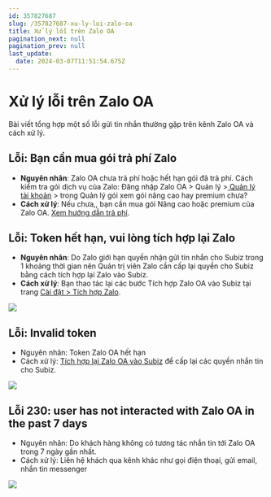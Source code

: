 ```yaml
---
id: 357827687
slug: /357827687-xu-ly-loi-zalo-oa
title: Xử lý lỗi trên Zalo OA
pagination_next: null
pagination_prev: null
last_update:
  date: 2024-03-07T11:51:54.675Z
---
```


# Xử lý lỗi trên Zalo OA




Bài viết tổng hợp một số lỗi gửi tin nhắn thường gặp trên kênh Zalo OA và cách xử lý. 
## Lỗi: Bạn cần mua gói trả phí Zalo


- **Nguyên nhân**: Zalo OA chưa trả phí hoặc hết hạn gói đã trả phí. Cách kiểm tra gói dịch vụ của Zalo: Đăng nhập Zalo OA > Quản lý >[ Quản lý tài khoản](https://oa.zalo.me/manage/account) > trong Quản lý gói xem gói nâng cao hay premium chưa?
- **Cách xử lý**: Nếu chưa,, bạn cần mua gói Nâng cao hoặc premium của Zalo OA. [Xem hướng dẫn trả phí](https://oa.zalo.me/home/resources/policy/-trien-khai-goi-dich-vu-tra-phi-voi-zalo-oa-doanh-nghiep_4326077009372661188).


## Lỗi: Token hết hạn, vui lòng tích hợp lại Zalo


- **Nguyên nhân**: Do Zalo giới hạn quyền nhận gửi tin nhắn cho Subiz trong 1 khoảng thời gian nên Quản trị viên Zalo cần cấp lại quyền cho Subiz bằng cách tích hợp lại Zalo vào Subiz.
- **Cách xử lý**: Bạn thao tác lại các bước Tích hợp Zalo OA vào Subiz tại trang [Cài đặt > Tích hợp Zalo](https://app.subiz.com.vn/settings/zalo).


![](https://vcdn.subiz-cdn.com/file/bc5bb1e34e57c005a9a98419347f68ce822553f01fca0e960607cd848a04d59b_acpxkgumifuoofoosble)



## Lỗi: Invalid token


- Nguyên nhân: Token Zalo OA hết hạn
- Cách xử lý: [Tích hợp lại Zalo OA vào Subiz](https://subiz.com.vn/docs/297964546-ket-noi-zalo-oa) để cấp lại các quyền nhắn tin cho Subiz.


![](https://vcdn.subiz-cdn.com/file/b76f02907f9e70c04750c23f0ad322772f6265abbb8373d79031fad73ef0eb3e_acpxkgumifuoofoosble)

## Lỗi 230: user has not interacted with Zalo OA in the past 7 days


- Nguyên nhân: Do khách hàng không có tương tác nhắn tin tới Zalo OA trong 7 ngày gần nhất.
- Cách xử lý: Liên hệ khách qua kênh khác như gọi điện thoại, gửi email, nhắn tin messenger




![](https://vcdn.subiz-cdn.com/file/2ddebf73dac57f50ef56ad812a45cd7b5495ab84aaf965dd5289976448fabcca_acpxkgumifuoofoosble)